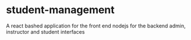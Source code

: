 # student-management
A react bashed application for the front end
nodejs for the backend 
admin, instructor and student interfaces
